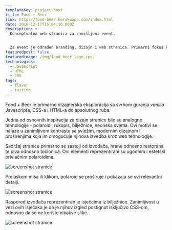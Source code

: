 ```yaml
---
templateKey: project-post
title: Food + Beer
link: http://food-beer.herokuapp.com/index.html
date: 2016-12-17T15:04:10.000Z
description: >-
  Konceptualna web stranica za zamišljeni event.


  Za event je odrađen branding, dizajn i web stranica. Primarni fokus kod dizajna bio je na zanimljivim tehničkim detaljima uz održavanje maksimalne jednostavnosti i ugodnog UX-a.
featuredpost: false
featuredimage: /img/food_beer_logo.jpg
technologies:
  - Javascript
  - HTML
  - CSS
tags:
  - flavor
  - tasting
---
```

Food + Beer je primarno dizajnerska eksploracija sa svrhom guranja *vanilla* Javascripta, CSS-a i HTML-a do apsolutnog ruba.

Jedna od osnovnih inspiracija za dizajn stranice bile su analogne tehnologije - polaroidi, rukopis, bilježnice, neonska svjetla. Ovi motivi se nalaze u zanimljivom kontrastu sa svježim, modernim dizajnom i proširenjima koja im omogućuje njihova izvedba kroz web tehnologije.

Sadržaj stranice primarno se sastoji od izvođača, hrane odnosno restorana te piva odnosno točionica. Ovi elementi reprezentirani su ugodnim i estetski privlačnim polaroidima.

![screenshot stranice](/img/food_beer_header.jpg "Analogne tehnologije - polaroid")

Prelaskom miša ili klikom, polaroid se proširuje i pokazaju se svi relevantni detalji.

![screenshot stranice](/img/food_beer_2.jpg "Analogne tehnologije - polaroid")

Raspored izvođača reprezentiran je isječcima iz bilježnice. Zanimljivost u vezi ovih isječaka je da je njihov izgled postignut isključivo CSS-om, odnosno da se ne koriste nikakve slike.

![screenshot stranice](/img/food_beer_3.jpg "Analogne tehnologije - bilježnica")